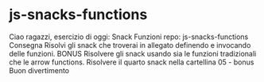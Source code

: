 # js-snacks-functions
Ciao ragazzi, esercizio di oggi: Snack Funzioni
repo: js-snacks-functions
Consegna
Risolvi gli snack che troverai in allegato definendo e invocando delle funzioni.
BONUS
Risolvere gli snack usando sia le funzioni tradizionali che le arrow functions.
Risolvere il quarto snack nella cartellina 05 - bonus
Buon divertimento